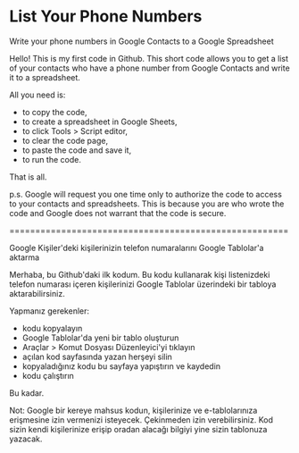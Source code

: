 # List Your Phone Numbers
Write your phone numbers in Google Contacts to a Google Spreadsheet

Hello! This is my first code in Github.
This short code allows you to get a list of your contacts who have a phone number from Google Contacts and write it to a spreadsheet.

All you need is:
- to copy the code,
- to create a spreadsheet in Google Sheets,
- to click Tools > Script editor,
- to clear the code page,
- to paste the code and save it,
- to run the code.

That is all. 

p.s. Google will request you one time only to authorize the code to access to your contacts and spreadsheets. This is because you are who wrote the code and Google does not warrant that the code is secure.

======================================================

Google Kişiler'deki kişilerinizin telefon numaralarını Google Tablolar'a aktarma

Merhaba, bu Github'daki ilk kodum.
Bu kodu kullanarak kişi listenizdeki telefon numarası içeren kişilerinizi Google Tablolar üzerindeki bir tabloya aktarabilirsiniz.

Yapmanız gerekenler:
- kodu kopyalayın
- Google Tablolar'da yeni bir tablo oluşturun
- Araçlar > Komut Dosyası Düzenleyici'yi tıklayın
- açılan kod sayfasında yazan herşeyi silin
- kopyaladığınız kodu bu sayfaya yapıştırın ve kaydedin
- kodu çalıştırın

Bu kadar.

Not: Google bir kereye mahsus kodun, kişilerinize ve e-tablolarınıza erişmesine izin vermenizi isteyecek. Çekinmeden izin verebilirsiniz.
Kod sizin kendi kişilerinize erişip oradan alacağı bilgiyi yine sizin tablonuza yazacak.
